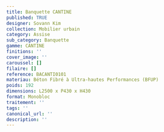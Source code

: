 ```yaml
---
title: Banquette CANTINE
published: TRUE
designer: Sovann Kim
collection: Mobilier urbain
category: Assise
sub_category: Banquette
gamme: CANTINE
finitions: ''
cover_image: ''
caroussel: []
filaire: []
reference: BACANTI0101
materiau: Béton Fibré à Ultra-hautes Performances (BFUP)
poids: 192
dimensions: L2500 x P430 x H430
format: Monobloc
traitement: ''
tags: ''
canonical_url: ''
description: ''
---
```

